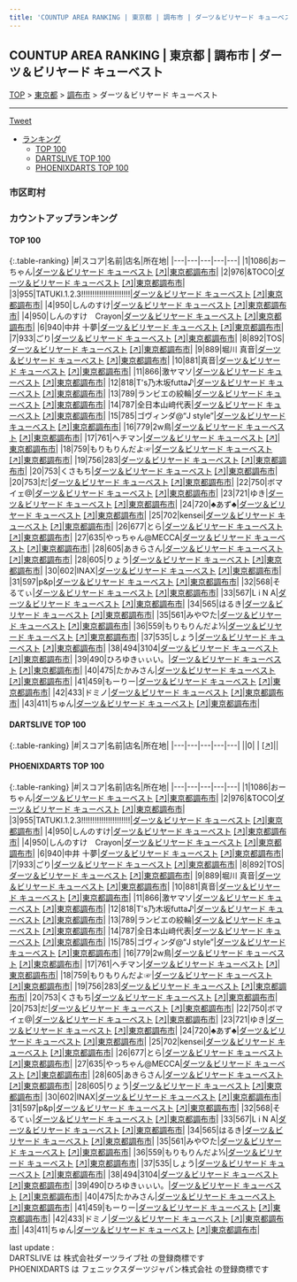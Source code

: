 ```yaml
---
title: 'COUNTUP AREA RANKING | 東京都 | 調布市 | ダーツ＆ビリヤード キューベスト'
---
```

## COUNTUP AREA RANKING | 東京都 | 調布市 | ダーツ＆ビリヤード キューベスト

[TOP](/darts/rank/) > [東京都](/darts/rank/東京都/) > [調布市](/darts/rank/東京都/調布市/) > ダーツ＆ビリヤード キューベスト

___

<a href="https://twitter.com/share?ref_src=twsrc%5Etfw" data-text="COUNTUP AREA RANKING | 東京都調布市ダーツ＆ビリヤード キューベスト" class="twitter-share-button" data-hashtags="DARTSLIVE,PHOENIXDARTS,darts,ダーツ" data-show-count="false">Tweet</a>

* [ランキング](#カウントアップランキング)
    * [TOP 100](#top-100)
    * [DARTSLIVE TOP 100](#dartslive-top-100)
    * [PHOENIXDARTS TOP 100](#phoenixdarts-top-100)

### 市区町村

<ul>

</ul>

### カウントアップランキング

#### TOP 100



{:.table-ranking}
|#|スコア|名前|店名|所在地|
|---|---|---|---|---|
|1|1086|<span class="rank-name-pd">おーちゃん</span>|<a href="/darts/rank/shops/52539.html">ダーツ＆ビリヤード キューベスト</a> <a href="https://vs.phoenixdarts.com/jp/shop/shopDetailInfo/s_52539?s_seq=52539">[↗]</a>|<a href="/darts/rank/東京都/調布市">東京都調布市</a>|
|2|976|<span class="rank-name-pd">&amp;TOCO</span>|<a href="/darts/rank/shops/52539.html">ダーツ＆ビリヤード キューベスト</a> <a href="https://vs.phoenixdarts.com/jp/shop/shopDetailInfo/s_52539?s_seq=52539">[↗]</a>|<a href="/darts/rank/東京都/調布市">東京都調布市</a>|
|3|955|<span class="rank-name-pd">TATUKI.1.2.3!!!!!!!!!!!!!!!!!!!!!!</span>|<a href="/darts/rank/shops/52539.html">ダーツ＆ビリヤード キューベスト</a> <a href="https://vs.phoenixdarts.com/jp/shop/shopDetailInfo/s_52539?s_seq=52539">[↗]</a>|<a href="/darts/rank/東京都/調布市">東京都調布市</a>|
|4|950|<span class="rank-name-pd">しんのすけ</span>|<a href="/darts/rank/shops/52539.html">ダーツ＆ビリヤード キューベスト</a> <a href="https://vs.phoenixdarts.com/jp/shop/shopDetailInfo/s_52539?s_seq=52539">[↗]</a>|<a href="/darts/rank/東京都/調布市">東京都調布市</a>|
|4|950|<span class="rank-name-pd">しんのすけ　Crayon</span>|<a href="/darts/rank/shops/52539.html">ダーツ＆ビリヤード キューベスト</a> <a href="https://vs.phoenixdarts.com/jp/shop/shopDetailInfo/s_52539?s_seq=52539">[↗]</a>|<a href="/darts/rank/東京都/調布市">東京都調布市</a>|
|6|940|<span class="rank-name-pd"><span class="pro-icon-pd"></span>中井 十夢</span>|<a href="/darts/rank/shops/52539.html">ダーツ＆ビリヤード キューベスト</a> <a href="https://vs.phoenixdarts.com/jp/shop/shopDetailInfo/s_52539?s_seq=52539">[↗]</a>|<a href="/darts/rank/東京都/調布市">東京都調布市</a>|
|7|933|<span class="rank-name-pd">ごり</span>|<a href="/darts/rank/shops/52539.html">ダーツ＆ビリヤード キューベスト</a> <a href="https://vs.phoenixdarts.com/jp/shop/shopDetailInfo/s_52539?s_seq=52539">[↗]</a>|<a href="/darts/rank/東京都/調布市">東京都調布市</a>|
|8|892|<span class="rank-name-pd">TOS</span>|<a href="/darts/rank/shops/52539.html">ダーツ＆ビリヤード キューベスト</a> <a href="https://vs.phoenixdarts.com/jp/shop/shopDetailInfo/s_52539?s_seq=52539">[↗]</a>|<a href="/darts/rank/東京都/調布市">東京都調布市</a>|
|9|889|<span class="rank-name-pd">堀川 真音</span>|<a href="/darts/rank/shops/52539.html">ダーツ＆ビリヤード キューベスト</a> <a href="https://vs.phoenixdarts.com/jp/shop/shopDetailInfo/s_52539?s_seq=52539">[↗]</a>|<a href="/darts/rank/東京都/調布市">東京都調布市</a>|
|10|881|<span class="rank-name-pd">真音</span>|<a href="/darts/rank/shops/52539.html">ダーツ＆ビリヤード キューベスト</a> <a href="https://vs.phoenixdarts.com/jp/shop/shopDetailInfo/s_52539?s_seq=52539">[↗]</a>|<a href="/darts/rank/東京都/調布市">東京都調布市</a>|
|11|866|<span class="rank-name-pd">激ヤマソ</span>|<a href="/darts/rank/shops/52539.html">ダーツ＆ビリヤード キューベスト</a> <a href="https://vs.phoenixdarts.com/jp/shop/shopDetailInfo/s_52539?s_seq=52539">[↗]</a>|<a href="/darts/rank/東京都/調布市">東京都調布市</a>|
|12|818|<span class="rank-name-pd">T&#x27;s乃木坂futta♪</span>|<a href="/darts/rank/shops/52539.html">ダーツ＆ビリヤード キューベスト</a> <a href="https://vs.phoenixdarts.com/jp/shop/shopDetailInfo/s_52539?s_seq=52539">[↗]</a>|<a href="/darts/rank/東京都/調布市">東京都調布市</a>|
|13|789|<span class="rank-name-pd">ランビエの絞輪</span>|<a href="/darts/rank/shops/52539.html">ダーツ＆ビリヤード キューベスト</a> <a href="https://vs.phoenixdarts.com/jp/shop/shopDetailInfo/s_52539?s_seq=52539">[↗]</a>|<a href="/darts/rank/東京都/調布市">東京都調布市</a>|
|14|787|<span class="rank-name-pd">全日本山﨑代表</span>|<a href="/darts/rank/shops/52539.html">ダーツ＆ビリヤード キューベスト</a> <a href="https://vs.phoenixdarts.com/jp/shop/shopDetailInfo/s_52539?s_seq=52539">[↗]</a>|<a href="/darts/rank/東京都/調布市">東京都調布市</a>|
|15|785|<span class="rank-name-pd">ゴヴィンダ@“J style”</span>|<a href="/darts/rank/shops/52539.html">ダーツ＆ビリヤード キューベスト</a> <a href="https://vs.phoenixdarts.com/jp/shop/shopDetailInfo/s_52539?s_seq=52539">[↗]</a>|<a href="/darts/rank/東京都/調布市">東京都調布市</a>|
|16|779|<span class="rank-name-pd">2w鳥</span>|<a href="/darts/rank/shops/52539.html">ダーツ＆ビリヤード キューベスト</a> <a href="https://vs.phoenixdarts.com/jp/shop/shopDetailInfo/s_52539?s_seq=52539">[↗]</a>|<a href="/darts/rank/東京都/調布市">東京都調布市</a>|
|17|761|<span class="rank-name-pd">ヘチマン</span>|<a href="/darts/rank/shops/52539.html">ダーツ＆ビリヤード キューベスト</a> <a href="https://vs.phoenixdarts.com/jp/shop/shopDetailInfo/s_52539?s_seq=52539">[↗]</a>|<a href="/darts/rank/東京都/調布市">東京都調布市</a>|
|18|759|<span class="rank-name-pd">もりもりんだよ☞</span>|<a href="/darts/rank/shops/52539.html">ダーツ＆ビリヤード キューベスト</a> <a href="https://vs.phoenixdarts.com/jp/shop/shopDetailInfo/s_52539?s_seq=52539">[↗]</a>|<a href="/darts/rank/東京都/調布市">東京都調布市</a>|
|19|756|<span class="rank-name-pd">283</span>|<a href="/darts/rank/shops/52539.html">ダーツ＆ビリヤード キューベスト</a> <a href="https://vs.phoenixdarts.com/jp/shop/shopDetailInfo/s_52539?s_seq=52539">[↗]</a>|<a href="/darts/rank/東京都/調布市">東京都調布市</a>|
|20|753|<span class="rank-name-pd">くさもち</span>|<a href="/darts/rank/shops/52539.html">ダーツ＆ビリヤード キューベスト</a> <a href="https://vs.phoenixdarts.com/jp/shop/shopDetailInfo/s_52539?s_seq=52539">[↗]</a>|<a href="/darts/rank/東京都/調布市">東京都調布市</a>|
|20|753|<span class="rank-name-pd">だ</span>|<a href="/darts/rank/shops/52539.html">ダーツ＆ビリヤード キューベスト</a> <a href="https://vs.phoenixdarts.com/jp/shop/shopDetailInfo/s_52539?s_seq=52539">[↗]</a>|<a href="/darts/rank/東京都/調布市">東京都調布市</a>|
|22|750|<span class="rank-name-pd">ボマイェ@</span>|<a href="/darts/rank/shops/52539.html">ダーツ＆ビリヤード キューベスト</a> <a href="https://vs.phoenixdarts.com/jp/shop/shopDetailInfo/s_52539?s_seq=52539">[↗]</a>|<a href="/darts/rank/東京都/調布市">東京都調布市</a>|
|23|721|<span class="rank-name-pd">ゆき</span>|<a href="/darts/rank/shops/52539.html">ダーツ＆ビリヤード キューベスト</a> <a href="https://vs.phoenixdarts.com/jp/shop/shopDetailInfo/s_52539?s_seq=52539">[↗]</a>|<a href="/darts/rank/東京都/調布市">東京都調布市</a>|
|24|720|<span class="rank-name-pd">♣️あず♣️</span>|<a href="/darts/rank/shops/52539.html">ダーツ＆ビリヤード キューベスト</a> <a href="https://vs.phoenixdarts.com/jp/shop/shopDetailInfo/s_52539?s_seq=52539">[↗]</a>|<a href="/darts/rank/東京都/調布市">東京都調布市</a>|
|25|702|<span class="rank-name-pd">kensei</span>|<a href="/darts/rank/shops/52539.html">ダーツ＆ビリヤード キューベスト</a> <a href="https://vs.phoenixdarts.com/jp/shop/shopDetailInfo/s_52539?s_seq=52539">[↗]</a>|<a href="/darts/rank/東京都/調布市">東京都調布市</a>|
|26|677|<span class="rank-name-pd">とら</span>|<a href="/darts/rank/shops/52539.html">ダーツ＆ビリヤード キューベスト</a> <a href="https://vs.phoenixdarts.com/jp/shop/shopDetailInfo/s_52539?s_seq=52539">[↗]</a>|<a href="/darts/rank/東京都/調布市">東京都調布市</a>|
|27|635|<span class="rank-name-pd">やっちゃん@MECCA</span>|<a href="/darts/rank/shops/52539.html">ダーツ＆ビリヤード キューベスト</a> <a href="https://vs.phoenixdarts.com/jp/shop/shopDetailInfo/s_52539?s_seq=52539">[↗]</a>|<a href="/darts/rank/東京都/調布市">東京都調布市</a>|
|28|605|<span class="rank-name-pd">あきらさん</span>|<a href="/darts/rank/shops/52539.html">ダーツ＆ビリヤード キューベスト</a> <a href="https://vs.phoenixdarts.com/jp/shop/shopDetailInfo/s_52539?s_seq=52539">[↗]</a>|<a href="/darts/rank/東京都/調布市">東京都調布市</a>|
|28|605|<span class="rank-name-pd">りょう</span>|<a href="/darts/rank/shops/52539.html">ダーツ＆ビリヤード キューベスト</a> <a href="https://vs.phoenixdarts.com/jp/shop/shopDetailInfo/s_52539?s_seq=52539">[↗]</a>|<a href="/darts/rank/東京都/調布市">東京都調布市</a>|
|30|602|<span class="rank-name-pd">INAX</span>|<a href="/darts/rank/shops/52539.html">ダーツ＆ビリヤード キューベスト</a> <a href="https://vs.phoenixdarts.com/jp/shop/shopDetailInfo/s_52539?s_seq=52539">[↗]</a>|<a href="/darts/rank/東京都/調布市">東京都調布市</a>|
|31|597|<span class="rank-name-pd">p&amp;p</span>|<a href="/darts/rank/shops/52539.html">ダーツ＆ビリヤード キューベスト</a> <a href="https://vs.phoenixdarts.com/jp/shop/shopDetailInfo/s_52539?s_seq=52539">[↗]</a>|<a href="/darts/rank/東京都/調布市">東京都調布市</a>|
|32|568|<span class="rank-name-pd">そるてぃ</span>|<a href="/darts/rank/shops/52539.html">ダーツ＆ビリヤード キューベスト</a> <a href="https://vs.phoenixdarts.com/jp/shop/shopDetailInfo/s_52539?s_seq=52539">[↗]</a>|<a href="/darts/rank/東京都/調布市">東京都調布市</a>|
|33|567|<span class="rank-name-pd">L i N A</span>|<a href="/darts/rank/shops/52539.html">ダーツ＆ビリヤード キューベスト</a> <a href="https://vs.phoenixdarts.com/jp/shop/shopDetailInfo/s_52539?s_seq=52539">[↗]</a>|<a href="/darts/rank/東京都/調布市">東京都調布市</a>|
|34|565|<span class="rank-name-pd">はるき</span>|<a href="/darts/rank/shops/52539.html">ダーツ＆ビリヤード キューベスト</a> <a href="https://vs.phoenixdarts.com/jp/shop/shopDetailInfo/s_52539?s_seq=52539">[↗]</a>|<a href="/darts/rank/東京都/調布市">東京都調布市</a>|
|35|561|<span class="rank-name-pd">みや♡た</span>|<a href="/darts/rank/shops/52539.html">ダーツ＆ビリヤード キューベスト</a> <a href="https://vs.phoenixdarts.com/jp/shop/shopDetailInfo/s_52539?s_seq=52539">[↗]</a>|<a href="/darts/rank/東京都/調布市">東京都調布市</a>|
|36|559|<span class="rank-name-pd">もりもりんだよ⅓</span>|<a href="/darts/rank/shops/52539.html">ダーツ＆ビリヤード キューベスト</a> <a href="https://vs.phoenixdarts.com/jp/shop/shopDetailInfo/s_52539?s_seq=52539">[↗]</a>|<a href="/darts/rank/東京都/調布市">東京都調布市</a>|
|37|535|<span class="rank-name-pd">しょう</span>|<a href="/darts/rank/shops/52539.html">ダーツ＆ビリヤード キューベスト</a> <a href="https://vs.phoenixdarts.com/jp/shop/shopDetailInfo/s_52539?s_seq=52539">[↗]</a>|<a href="/darts/rank/東京都/調布市">東京都調布市</a>|
|38|494|<span class="rank-name-pd">3104</span>|<a href="/darts/rank/shops/52539.html">ダーツ＆ビリヤード キューベスト</a> <a href="https://vs.phoenixdarts.com/jp/shop/shopDetailInfo/s_52539?s_seq=52539">[↗]</a>|<a href="/darts/rank/東京都/調布市">東京都調布市</a>|
|39|490|<span class="rank-name-pd">ひろゆきぃぃい。</span>|<a href="/darts/rank/shops/52539.html">ダーツ＆ビリヤード キューベスト</a> <a href="https://vs.phoenixdarts.com/jp/shop/shopDetailInfo/s_52539?s_seq=52539">[↗]</a>|<a href="/darts/rank/東京都/調布市">東京都調布市</a>|
|40|475|<span class="rank-name-pd">たかみさん</span>|<a href="/darts/rank/shops/52539.html">ダーツ＆ビリヤード キューベスト</a> <a href="https://vs.phoenixdarts.com/jp/shop/shopDetailInfo/s_52539?s_seq=52539">[↗]</a>|<a href="/darts/rank/東京都/調布市">東京都調布市</a>|
|41|459|<span class="rank-name-pd">もーりー</span>|<a href="/darts/rank/shops/52539.html">ダーツ＆ビリヤード キューベスト</a> <a href="https://vs.phoenixdarts.com/jp/shop/shopDetailInfo/s_52539?s_seq=52539">[↗]</a>|<a href="/darts/rank/東京都/調布市">東京都調布市</a>|
|42|433|<span class="rank-name-pd">ドミノ</span>|<a href="/darts/rank/shops/52539.html">ダーツ＆ビリヤード キューベスト</a> <a href="https://vs.phoenixdarts.com/jp/shop/shopDetailInfo/s_52539?s_seq=52539">[↗]</a>|<a href="/darts/rank/東京都/調布市">東京都調布市</a>|
|43|411|<span class="rank-name-pd">ちゅん</span>|<a href="/darts/rank/shops/52539.html">ダーツ＆ビリヤード キューベスト</a> <a href="https://vs.phoenixdarts.com/jp/shop/shopDetailInfo/s_52539?s_seq=52539">[↗]</a>|<a href="/darts/rank/東京都/調布市">東京都調布市</a>|


#### DARTSLIVE TOP 100



{:.table-ranking}
|#|スコア|名前|店名|所在地|
|---|---|---|---|---|
||0|<span class="rank-name-dl"> </span>|<a href="/darts/rank/shops/.html"></a> <a href="">[↗]</a>|<a href="/darts/rank//"></a>|


#### PHOENIXDARTS TOP 100



{:.table-ranking}
|#|スコア|名前|店名|所在地|
|---|---|---|---|---|
|1|1086|<span class="rank-name-pd">おーちゃん</span>|<a href="/darts/rank/shops/52539.html">ダーツ＆ビリヤード キューベスト</a> <a href="https://vs.phoenixdarts.com/jp/shop/shopDetailInfo/s_52539?s_seq=52539">[↗]</a>|<a href="/darts/rank/東京都/調布市">東京都調布市</a>|
|2|976|<span class="rank-name-pd">&amp;TOCO</span>|<a href="/darts/rank/shops/52539.html">ダーツ＆ビリヤード キューベスト</a> <a href="https://vs.phoenixdarts.com/jp/shop/shopDetailInfo/s_52539?s_seq=52539">[↗]</a>|<a href="/darts/rank/東京都/調布市">東京都調布市</a>|
|3|955|<span class="rank-name-pd">TATUKI.1.2.3!!!!!!!!!!!!!!!!!!!!!!</span>|<a href="/darts/rank/shops/52539.html">ダーツ＆ビリヤード キューベスト</a> <a href="https://vs.phoenixdarts.com/jp/shop/shopDetailInfo/s_52539?s_seq=52539">[↗]</a>|<a href="/darts/rank/東京都/調布市">東京都調布市</a>|
|4|950|<span class="rank-name-pd">しんのすけ</span>|<a href="/darts/rank/shops/52539.html">ダーツ＆ビリヤード キューベスト</a> <a href="https://vs.phoenixdarts.com/jp/shop/shopDetailInfo/s_52539?s_seq=52539">[↗]</a>|<a href="/darts/rank/東京都/調布市">東京都調布市</a>|
|4|950|<span class="rank-name-pd">しんのすけ　Crayon</span>|<a href="/darts/rank/shops/52539.html">ダーツ＆ビリヤード キューベスト</a> <a href="https://vs.phoenixdarts.com/jp/shop/shopDetailInfo/s_52539?s_seq=52539">[↗]</a>|<a href="/darts/rank/東京都/調布市">東京都調布市</a>|
|6|940|<span class="rank-name-pd"><span class="pro-icon-pd"></span>中井 十夢</span>|<a href="/darts/rank/shops/52539.html">ダーツ＆ビリヤード キューベスト</a> <a href="https://vs.phoenixdarts.com/jp/shop/shopDetailInfo/s_52539?s_seq=52539">[↗]</a>|<a href="/darts/rank/東京都/調布市">東京都調布市</a>|
|7|933|<span class="rank-name-pd">ごり</span>|<a href="/darts/rank/shops/52539.html">ダーツ＆ビリヤード キューベスト</a> <a href="https://vs.phoenixdarts.com/jp/shop/shopDetailInfo/s_52539?s_seq=52539">[↗]</a>|<a href="/darts/rank/東京都/調布市">東京都調布市</a>|
|8|892|<span class="rank-name-pd">TOS</span>|<a href="/darts/rank/shops/52539.html">ダーツ＆ビリヤード キューベスト</a> <a href="https://vs.phoenixdarts.com/jp/shop/shopDetailInfo/s_52539?s_seq=52539">[↗]</a>|<a href="/darts/rank/東京都/調布市">東京都調布市</a>|
|9|889|<span class="rank-name-pd">堀川 真音</span>|<a href="/darts/rank/shops/52539.html">ダーツ＆ビリヤード キューベスト</a> <a href="https://vs.phoenixdarts.com/jp/shop/shopDetailInfo/s_52539?s_seq=52539">[↗]</a>|<a href="/darts/rank/東京都/調布市">東京都調布市</a>|
|10|881|<span class="rank-name-pd">真音</span>|<a href="/darts/rank/shops/52539.html">ダーツ＆ビリヤード キューベスト</a> <a href="https://vs.phoenixdarts.com/jp/shop/shopDetailInfo/s_52539?s_seq=52539">[↗]</a>|<a href="/darts/rank/東京都/調布市">東京都調布市</a>|
|11|866|<span class="rank-name-pd">激ヤマソ</span>|<a href="/darts/rank/shops/52539.html">ダーツ＆ビリヤード キューベスト</a> <a href="https://vs.phoenixdarts.com/jp/shop/shopDetailInfo/s_52539?s_seq=52539">[↗]</a>|<a href="/darts/rank/東京都/調布市">東京都調布市</a>|
|12|818|<span class="rank-name-pd">T&#x27;s乃木坂futta♪</span>|<a href="/darts/rank/shops/52539.html">ダーツ＆ビリヤード キューベスト</a> <a href="https://vs.phoenixdarts.com/jp/shop/shopDetailInfo/s_52539?s_seq=52539">[↗]</a>|<a href="/darts/rank/東京都/調布市">東京都調布市</a>|
|13|789|<span class="rank-name-pd">ランビエの絞輪</span>|<a href="/darts/rank/shops/52539.html">ダーツ＆ビリヤード キューベスト</a> <a href="https://vs.phoenixdarts.com/jp/shop/shopDetailInfo/s_52539?s_seq=52539">[↗]</a>|<a href="/darts/rank/東京都/調布市">東京都調布市</a>|
|14|787|<span class="rank-name-pd">全日本山﨑代表</span>|<a href="/darts/rank/shops/52539.html">ダーツ＆ビリヤード キューベスト</a> <a href="https://vs.phoenixdarts.com/jp/shop/shopDetailInfo/s_52539?s_seq=52539">[↗]</a>|<a href="/darts/rank/東京都/調布市">東京都調布市</a>|
|15|785|<span class="rank-name-pd">ゴヴィンダ@“J style”</span>|<a href="/darts/rank/shops/52539.html">ダーツ＆ビリヤード キューベスト</a> <a href="https://vs.phoenixdarts.com/jp/shop/shopDetailInfo/s_52539?s_seq=52539">[↗]</a>|<a href="/darts/rank/東京都/調布市">東京都調布市</a>|
|16|779|<span class="rank-name-pd">2w鳥</span>|<a href="/darts/rank/shops/52539.html">ダーツ＆ビリヤード キューベスト</a> <a href="https://vs.phoenixdarts.com/jp/shop/shopDetailInfo/s_52539?s_seq=52539">[↗]</a>|<a href="/darts/rank/東京都/調布市">東京都調布市</a>|
|17|761|<span class="rank-name-pd">ヘチマン</span>|<a href="/darts/rank/shops/52539.html">ダーツ＆ビリヤード キューベスト</a> <a href="https://vs.phoenixdarts.com/jp/shop/shopDetailInfo/s_52539?s_seq=52539">[↗]</a>|<a href="/darts/rank/東京都/調布市">東京都調布市</a>|
|18|759|<span class="rank-name-pd">もりもりんだよ☞</span>|<a href="/darts/rank/shops/52539.html">ダーツ＆ビリヤード キューベスト</a> <a href="https://vs.phoenixdarts.com/jp/shop/shopDetailInfo/s_52539?s_seq=52539">[↗]</a>|<a href="/darts/rank/東京都/調布市">東京都調布市</a>|
|19|756|<span class="rank-name-pd">283</span>|<a href="/darts/rank/shops/52539.html">ダーツ＆ビリヤード キューベスト</a> <a href="https://vs.phoenixdarts.com/jp/shop/shopDetailInfo/s_52539?s_seq=52539">[↗]</a>|<a href="/darts/rank/東京都/調布市">東京都調布市</a>|
|20|753|<span class="rank-name-pd">くさもち</span>|<a href="/darts/rank/shops/52539.html">ダーツ＆ビリヤード キューベスト</a> <a href="https://vs.phoenixdarts.com/jp/shop/shopDetailInfo/s_52539?s_seq=52539">[↗]</a>|<a href="/darts/rank/東京都/調布市">東京都調布市</a>|
|20|753|<span class="rank-name-pd">だ</span>|<a href="/darts/rank/shops/52539.html">ダーツ＆ビリヤード キューベスト</a> <a href="https://vs.phoenixdarts.com/jp/shop/shopDetailInfo/s_52539?s_seq=52539">[↗]</a>|<a href="/darts/rank/東京都/調布市">東京都調布市</a>|
|22|750|<span class="rank-name-pd">ボマイェ@</span>|<a href="/darts/rank/shops/52539.html">ダーツ＆ビリヤード キューベスト</a> <a href="https://vs.phoenixdarts.com/jp/shop/shopDetailInfo/s_52539?s_seq=52539">[↗]</a>|<a href="/darts/rank/東京都/調布市">東京都調布市</a>|
|23|721|<span class="rank-name-pd">ゆき</span>|<a href="/darts/rank/shops/52539.html">ダーツ＆ビリヤード キューベスト</a> <a href="https://vs.phoenixdarts.com/jp/shop/shopDetailInfo/s_52539?s_seq=52539">[↗]</a>|<a href="/darts/rank/東京都/調布市">東京都調布市</a>|
|24|720|<span class="rank-name-pd">♣️あず♣️</span>|<a href="/darts/rank/shops/52539.html">ダーツ＆ビリヤード キューベスト</a> <a href="https://vs.phoenixdarts.com/jp/shop/shopDetailInfo/s_52539?s_seq=52539">[↗]</a>|<a href="/darts/rank/東京都/調布市">東京都調布市</a>|
|25|702|<span class="rank-name-pd">kensei</span>|<a href="/darts/rank/shops/52539.html">ダーツ＆ビリヤード キューベスト</a> <a href="https://vs.phoenixdarts.com/jp/shop/shopDetailInfo/s_52539?s_seq=52539">[↗]</a>|<a href="/darts/rank/東京都/調布市">東京都調布市</a>|
|26|677|<span class="rank-name-pd">とら</span>|<a href="/darts/rank/shops/52539.html">ダーツ＆ビリヤード キューベスト</a> <a href="https://vs.phoenixdarts.com/jp/shop/shopDetailInfo/s_52539?s_seq=52539">[↗]</a>|<a href="/darts/rank/東京都/調布市">東京都調布市</a>|
|27|635|<span class="rank-name-pd">やっちゃん@MECCA</span>|<a href="/darts/rank/shops/52539.html">ダーツ＆ビリヤード キューベスト</a> <a href="https://vs.phoenixdarts.com/jp/shop/shopDetailInfo/s_52539?s_seq=52539">[↗]</a>|<a href="/darts/rank/東京都/調布市">東京都調布市</a>|
|28|605|<span class="rank-name-pd">あきらさん</span>|<a href="/darts/rank/shops/52539.html">ダーツ＆ビリヤード キューベスト</a> <a href="https://vs.phoenixdarts.com/jp/shop/shopDetailInfo/s_52539?s_seq=52539">[↗]</a>|<a href="/darts/rank/東京都/調布市">東京都調布市</a>|
|28|605|<span class="rank-name-pd">りょう</span>|<a href="/darts/rank/shops/52539.html">ダーツ＆ビリヤード キューベスト</a> <a href="https://vs.phoenixdarts.com/jp/shop/shopDetailInfo/s_52539?s_seq=52539">[↗]</a>|<a href="/darts/rank/東京都/調布市">東京都調布市</a>|
|30|602|<span class="rank-name-pd">INAX</span>|<a href="/darts/rank/shops/52539.html">ダーツ＆ビリヤード キューベスト</a> <a href="https://vs.phoenixdarts.com/jp/shop/shopDetailInfo/s_52539?s_seq=52539">[↗]</a>|<a href="/darts/rank/東京都/調布市">東京都調布市</a>|
|31|597|<span class="rank-name-pd">p&amp;p</span>|<a href="/darts/rank/shops/52539.html">ダーツ＆ビリヤード キューベスト</a> <a href="https://vs.phoenixdarts.com/jp/shop/shopDetailInfo/s_52539?s_seq=52539">[↗]</a>|<a href="/darts/rank/東京都/調布市">東京都調布市</a>|
|32|568|<span class="rank-name-pd">そるてぃ</span>|<a href="/darts/rank/shops/52539.html">ダーツ＆ビリヤード キューベスト</a> <a href="https://vs.phoenixdarts.com/jp/shop/shopDetailInfo/s_52539?s_seq=52539">[↗]</a>|<a href="/darts/rank/東京都/調布市">東京都調布市</a>|
|33|567|<span class="rank-name-pd">L i N A</span>|<a href="/darts/rank/shops/52539.html">ダーツ＆ビリヤード キューベスト</a> <a href="https://vs.phoenixdarts.com/jp/shop/shopDetailInfo/s_52539?s_seq=52539">[↗]</a>|<a href="/darts/rank/東京都/調布市">東京都調布市</a>|
|34|565|<span class="rank-name-pd">はるき</span>|<a href="/darts/rank/shops/52539.html">ダーツ＆ビリヤード キューベスト</a> <a href="https://vs.phoenixdarts.com/jp/shop/shopDetailInfo/s_52539?s_seq=52539">[↗]</a>|<a href="/darts/rank/東京都/調布市">東京都調布市</a>|
|35|561|<span class="rank-name-pd">みや♡た</span>|<a href="/darts/rank/shops/52539.html">ダーツ＆ビリヤード キューベスト</a> <a href="https://vs.phoenixdarts.com/jp/shop/shopDetailInfo/s_52539?s_seq=52539">[↗]</a>|<a href="/darts/rank/東京都/調布市">東京都調布市</a>|
|36|559|<span class="rank-name-pd">もりもりんだよ⅓</span>|<a href="/darts/rank/shops/52539.html">ダーツ＆ビリヤード キューベスト</a> <a href="https://vs.phoenixdarts.com/jp/shop/shopDetailInfo/s_52539?s_seq=52539">[↗]</a>|<a href="/darts/rank/東京都/調布市">東京都調布市</a>|
|37|535|<span class="rank-name-pd">しょう</span>|<a href="/darts/rank/shops/52539.html">ダーツ＆ビリヤード キューベスト</a> <a href="https://vs.phoenixdarts.com/jp/shop/shopDetailInfo/s_52539?s_seq=52539">[↗]</a>|<a href="/darts/rank/東京都/調布市">東京都調布市</a>|
|38|494|<span class="rank-name-pd">3104</span>|<a href="/darts/rank/shops/52539.html">ダーツ＆ビリヤード キューベスト</a> <a href="https://vs.phoenixdarts.com/jp/shop/shopDetailInfo/s_52539?s_seq=52539">[↗]</a>|<a href="/darts/rank/東京都/調布市">東京都調布市</a>|
|39|490|<span class="rank-name-pd">ひろゆきぃぃい。</span>|<a href="/darts/rank/shops/52539.html">ダーツ＆ビリヤード キューベスト</a> <a href="https://vs.phoenixdarts.com/jp/shop/shopDetailInfo/s_52539?s_seq=52539">[↗]</a>|<a href="/darts/rank/東京都/調布市">東京都調布市</a>|
|40|475|<span class="rank-name-pd">たかみさん</span>|<a href="/darts/rank/shops/52539.html">ダーツ＆ビリヤード キューベスト</a> <a href="https://vs.phoenixdarts.com/jp/shop/shopDetailInfo/s_52539?s_seq=52539">[↗]</a>|<a href="/darts/rank/東京都/調布市">東京都調布市</a>|
|41|459|<span class="rank-name-pd">もーりー</span>|<a href="/darts/rank/shops/52539.html">ダーツ＆ビリヤード キューベスト</a> <a href="https://vs.phoenixdarts.com/jp/shop/shopDetailInfo/s_52539?s_seq=52539">[↗]</a>|<a href="/darts/rank/東京都/調布市">東京都調布市</a>|
|42|433|<span class="rank-name-pd">ドミノ</span>|<a href="/darts/rank/shops/52539.html">ダーツ＆ビリヤード キューベスト</a> <a href="https://vs.phoenixdarts.com/jp/shop/shopDetailInfo/s_52539?s_seq=52539">[↗]</a>|<a href="/darts/rank/東京都/調布市">東京都調布市</a>|
|43|411|<span class="rank-name-pd">ちゅん</span>|<a href="/darts/rank/shops/52539.html">ダーツ＆ビリヤード キューベスト</a> <a href="https://vs.phoenixdarts.com/jp/shop/shopDetailInfo/s_52539?s_seq=52539">[↗]</a>|<a href="/darts/rank/東京都/調布市">東京都調布市</a>|


<div class="footer border-top border-gray-light mt-5 pt-3 text-right text-gray">
    last update : <span style="font-weight: italic" id="foot_last_modified"></span><br />
    DARTSLIVE は 株式会社ダーツライブ社 の登録商標です<br />
    PHOENIXDARTS は フェニックスダーツジャパン株式会社 の登録商標です<br />
</div>

<script src="https://cdnjs.cloudflare.com/ajax/libs/jquery.tablesorter/2.31.3/js/jquery.tablesorter.min.js" integrity="sha512-qzgd5cYSZcosqpzpn7zF2ZId8f/8CHmFKZ8j7mU4OUXTNRd5g+ZHBPsgKEwoqxCtdQvExE5LprwwPAgoicguNg==" crossorigin="anonymous" referrerpolicy="no-referrer"></script>
<link rel="stylesheet" href="https://cdnjs.cloudflare.com/ajax/libs/jquery.tablesorter/2.31.3/css/theme.default.min.css" integrity="sha512-wghhOJkjQX0Lh3NSWvNKeZ0ZpNn+SPVXX1Qyc9OCaogADktxrBiBdKGDoqVUOyhStvMBmJQ8ZdMHiR3wuEq8+w==" crossorigin="anonymous" referrerpolicy="no-referrer" />
<script>
$(function() {
    $(".table-ranking").tablesorter({sortList:[[0, 0]]});
    $("#foot_last_modified").text(formatDate(new Date(document.lastModified), 'yyyy-MM-dd HH:mm:ss'));
});
</script>

<script async src="https://platform.twitter.com/widgets.js" charset="utf-8"></script>